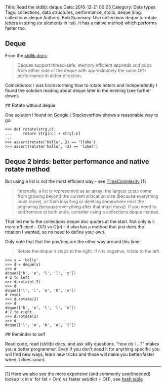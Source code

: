 Title: Read the stdlib: deque
Date: 2016-12-21 00:05
Category: Data types
Tags: collections, data structures, performance, stdlib, deque
Slug: collections-deque
Authors: Bob
Summary: Use collections.deque to rotate letters in string (or elements in list). It has a native method which performs faster too.

## Deque

From the [stdlib docs](https://docs.python.org/2/library/collections.html#collections.deque):

> Deques support thread-safe, memory efficient appends and pops from either side of the deque with approximately the same O(1) performance in either direction.

Coincidence: I was brainstorming how to rotate letters and independently I found the solution reading about deque later in the evening (see further down).

## Rotate without deque

One solution I found on Google / Stackoverflow shows a reasonable way to go:

	>>> def rotate(strg,n):
	...     return strg[n:] + strg[:n]
	... 
	>>> assert(rotate('hello', 2) == 'llohe')
	>>> assert(rotate('hello', -2) == 'lohel')

## Deque 2 birds: better performance and native rotate method

But using a list is not the most efficient way - see [TimeComplexity](https://wiki.python.org/moin/TimeComplexity) [1]

> Internally, a list is represented as an array; the largest costs come from growing beyond the current allocation size (because everything must move), or from inserting or deleting somewhere near the beginning (because everything after that must move). If you need to add/remove at both ends, consider using a collections.deque instead.

That led me to the collections.deque doc quotes at the start. Not only is it more efficient - O(1) vs O(n) - it also has a method that just does the rotation I wanted, so no need to define your own. 

Only note that that the pos/neg are the other way around this time:

> Rotate the deque n steps to the right. If n is negative, rotate to the left.

	>>> s = 'hello'
	>>> d = deque(s)
	>>> d
	deque(['h', 'e', 'l', 'l', 'o'])
	# 2 to left
	>>> d.rotate(-2)
	>>> d
	deque(['l', 'l', 'o', 'h', 'e'])
	# reset
	>>> d.rotate(2)
	>>> d
	deque(['h', 'e', 'l', 'l', 'o'])
	# 2 to right
	>>> d.rotate(2)
	>>> d
	deque(['l', 'o', 'h', 'e', 'l'])

## Reminder to self

Read code, read (stdlib) docs, and ask silly questions. "how do I ...?" makes you a better programmer. Even if you don't need it for anything specific you will find new ways, learn new tricks and those will make you better/faster when it does count.

---

[1] Here we also see the more expensive (and commonly used/needed) lookup 'x in s' for list = O(n) vs faster set/dict = O(1), see [hash table](https://en.wikipedia.org/wiki/Hash_table)
